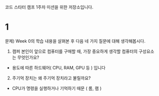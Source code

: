 코드 스타터 캠프 1주차 미션을 위한 저장소입니다.

# 1
문제) Week 0의 학습 내용을 살펴본 후 다음 네 가지 질문에 대해 생각해봅시다.

1. 캠퍼 본인이 앞으로 컴퓨터를 구매할 때, 가장 중요하게 생각할 컴퓨터의 구성요소는 무엇인가요?
- 용도에 따른 하드웨어( CPU, RAM, GPU 등 ) 입니다 

2. 주기억 장치는 왜 주기억 장치라고 불릴까요?
- CPU가 명령을 실행하거나 기억하기 때문 ( 롬, 램 )

